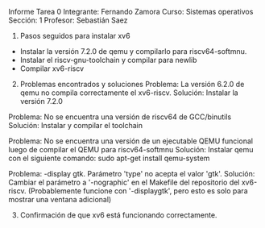 Informe Tarea 0
Integrante: Fernando Zamora
Curso: Sistemas operativos
Sección: 1
Profesor: Sebastián Saez


1. Pasos seguidos para instalar xv6
- Instalar la versión 7.2.0 de qemu y compilarlo para riscv64-softmnu.
- Instalar el riscv-gnu-toolchain y compilar para newlib
- Compilar xv6-riscv

2. Problemas encontrados y soluciones
Problema: La versión 6.2.0 de qemu no compila correctamente el xv6-riscv.
Solución: Instalar la versión 7.2.0

Problema: No se encuentra una versión de riscv64 de GCC/binutils
Solución: Instalar y compilar el toolchain

Problema: No se encuentra una versión de un ejecutable QEMU funcional luego de compilar el QEMU para riscv64-softmnu
Solución: Instalar qemu con el siguiente comando: sudo apt-get install qemu-system

Problema: -display gtk. Parámetro 'type' no acepta el valor 'gtk'. 
Solución: Cambiar el parámetro a '-nographic' en el Makefile del repositorio del xv6-riscv. (Probablemente funcione con '-displaygtk', pero esto es solo para mostrar una ventana adicional)

3. Confirmación de que xv6 está funcionando correctamente.
